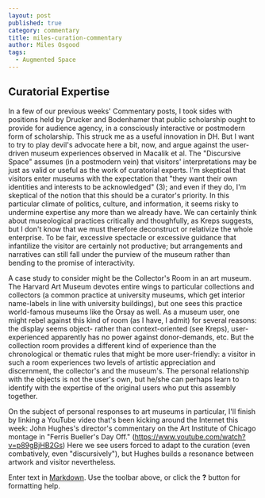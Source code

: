 ```yaml
---
layout: post
published: true
category: commentary
title: miles-curation-commentary
author: Miles Osgood
tags:
  - Augmented Space
---
```

## Curatorial Expertise

In a few of our previous weeks' Commentary posts, I took sides with positions held by Drucker and Bodenhamer that public scholarship ought to provide for audience agency, in a consciously interactive or postmodern form of scholarship. This struck me as a useful innovation in DH. But I want to try to play devil's advocate here a bit, now, and argue against the user-driven museum experiences observed in Macalik et al. The "Discursive Space" assumes (in a postmodern vein) that visitors' interpretations may be just as valid or useful as the work of curatorial experts. I'm skeptical that visitors enter museums with the expectation that "they want their own identities and interests to be acknowledged" (3); and even if they do, I'm skeptical of the notion that this should be a curator's priority. In this particular climate of politics, culture, and information, it seems risky to undermine expertise any more than we already have. We can certainly think about museological practices critically and thoughfully, as Kreps suggests, but I don't know that we must therefore deconstruct or relativize the whole enterprise. To be fair, excessive spectacle or excessive guidance that infantilize the visitor are certainly not productive; but arrangements and narratives can still fall under the purview of the museum rather than bending to the promise of interactivity.

A case study to consider might be the Collector's Room in an art museum. The Harvard Art Museum devotes entire wings to particular collections and collectors (a common practice at university museums, which get interior name-labels in line with university buildings), but one sees this practice world-famous museums like the Orsay as well. As a museum user, one might rebel against this kind of room (as I have, I admit) for several reasons: the display seems object- rather than context-oriented (see Kreps), user-experienced apparently has no power against donor-demands, etc. But the collection room provides a different kind of experience than the chronological or thematic rules that might be more user-friendly: a visitor in such a room experiences two levels of artistic appreciation and discernment, the collector's and the museum's. The personal relationship with the objects is not the user's own, but he/she can perhaps learn to identify with the expertise of the original users who put this assembly together.

On the subject of personal responses to art museums in particular, I'll finish by linking a YouTube video that's been kicking around the Internet this week: John Hughes's director's commentary on the Art Institute of Chicago montage in "Ferris Bueller's Day Off." (https://www.youtube.com/watch?v=p89gBjHB2Gs) Here we see users forced to adapt to the curation (even combatively, even "discursively"), but Hughes builds a resonance between artwork and visitor nevertheless.


Enter text in [Markdown](http://daringfireball.net/projects/markdown/). Use the toolbar above, or click the **?** button for formatting help.

